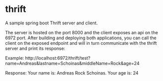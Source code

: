 # thrift
A sample spring boot Thrift server and client.

The server is hosted on the port 8000 and the client exposes an api on the 6972 port. After building and deploying both applications, you can call the client on the exposed endpoint and will in turn communicate with the thrift server and print its response:

Example:
http://localhost:6972/thrift/test?name=Andreas&lastname=Schoinas&middleName=Rock&age=24

Response:
Your name is: Andreas Rock Schoinas. Your age is: 24
